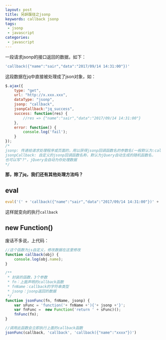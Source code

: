 ```yaml
---
layout: post
title: 另辟蹊径之jsonp
keywords: callback jsonp
tags:
 - jsonp
 - javascript
categories:
 - javascript
---
```


一段请求jsonp的接口返回的数据，如下：

``` js
'callback({"name":"sair","data":"2017/09/14 14:31:00"})'
```

这段数据在jq中直接被处理成了json对象，如：

``` js
$.ajax({
    type: "get",
    url: "http://x.xxx.xxx",
    dataType: "jsonp",
    jsonp: "callback",
    jsonpCallback:"jq_success",
    success: function(res) {
        //res => {"name":"sair","data":"2017/09/14 14:31:00"}
    },
    error: function() {
        console.log('fail');
    }
});
/*
jsonp: 传递给请求处理程序或页面的，用以获得jsonp回调函数名的参数名(一般默认为:callback)
jsonpCallback: 自定义的jsonp回调函数名称，默认为jQuery自动生成的随机函数名，
也可以写"?"，jQuery会自动为你处理数据
*/
```

**那，除了jq，我们还有其他处理方法吗？**

## eval

``` js
eval('(' + 'callback({"name":"sair","data":"2017/09/14 14:31:00"})' + ')');
```

这样就变向的执行`callback`

## new Function()

废话不多说，上代码：

``` js
//这个函数为js自定义，修改数据在这里修改
function callback(obj) {
    console.log(obj.name);
}

/**
 * 封装的函数，3个参数
 * fn：上面声明的callback函数
 * fnName：callback的字符串类型
 * jsonp：jsonp返回的数据
 */
function jsonFunc(fn, fnName, jsonp) {
    var sFunc = 'function('+ fnName +'){'+ jsonp +'}';
    var fnFunc =  new Function('return ' + sFunc)();
    fnFunc(fn);
}

//调用此函数会立即执行上面的callback函数
jsonFunc(callback, 'callback', 'callback({"name":"xxxx"})')
```

